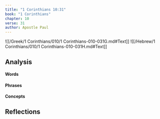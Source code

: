 ```yaml
---
title: "1 Corinthians 10:31"
book: "1 Corinthians"
chapter: 10
verse: 31
author: Apostle Paul
---
```

![[/Greek/1 Corinthians/010/1 Corinthians-010-031G.md#Text]]
![[/Hebrew/1 Corinthians/010/1 Corinthians-010-031H.md#Text]]

## Analysis

#### Words

#### Phrases

#### Concepts

## Reflections
